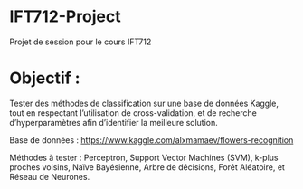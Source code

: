 # IFT712-Project
Projet de session pour le cours IFT712

# Objectif :
Tester des méthodes de classification sur une base de données Kaggle, tout en respectant l’utilisation de cross-validation, et de recherche d’hyperparamètres afin d’identifier la meilleure solution.

Base de données : https://www.kaggle.com/alxmamaev/flowers-recognition

Méthodes à tester : Perceptron, Support Vector Machines (SVM), k-plus proches voisins, Naïve Bayésienne, Arbre de décisions, Forêt Aléatoire, et Réseau de Neurones. 
